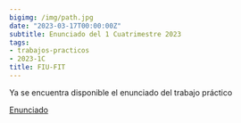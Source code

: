 ```yaml
---
bigimg: /img/path.jpg
date: "2023-03-17T00:00:00Z"
subtitle: Enunciado del 1 Cuatrimestre 2023
tags:
- trabajos-practicos
- 2023-1C
title: FIU-FIT
---
```

Ya se encuentra disponible el enunciado del trabajo práctico

[Enunciado](https://ingenieria-del-software-2.github.io/tasks/statement/2023/1/enunciado/)
